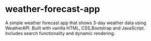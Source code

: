 # weather-forecast-app
 A simple weather forecast app that shows 3-day weather data using WeatherAPI. Built with vanilla HTML, CSS,Bootstrap and JavaScript. Includes search functionality and dynamic rendering.
